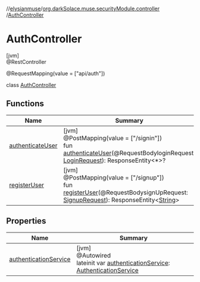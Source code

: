 //[elysianmuse](../../../index.md)/[org.darkSolace.muse.securityModule.controller](../index.md)
/[AuthController](index.md)

# AuthController

[jvm]\
@RestController

@RequestMapping(value = ["api/auth"])

class [AuthController](index.md)

## Functions

| Name | Summary |
|---|---|
| [authenticateUser](authenticate-user.md) | [jvm]<br>@PostMapping(value = ["/signin"])<br>fun [authenticateUser](authenticate-user.md)(@RequestBodyloginRequest: [LoginRequest](../../org.darkSolace.muse.securityModule.model/-login-request/index.md)): ResponseEntity&lt;*&gt;? |
| [registerUser](register-user.md) | [jvm]<br>@PostMapping(value = ["/signup"])<br>fun [registerUser](register-user.md)(@RequestBodysignUpRequest: [SignupRequest](../../org.darkSolace.muse.securityModule.model/-signup-request/index.md)): ResponseEntity&lt;[String](https://kotlinlang.org/api/latest/jvm/stdlib/kotlin/-string/index.html)&gt; |

## Properties

| Name | Summary |
|---|---|
| [authenticationService](authentication-service.md) | [jvm]<br>@Autowired<br>lateinit var [authenticationService](authentication-service.md): [AuthenticationService](../../org.darkSolace.muse.securityModule.service/-authentication-service/index.md) |
